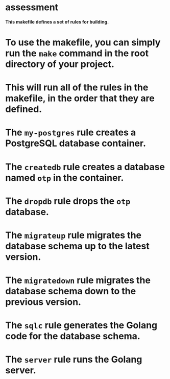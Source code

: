 # assessment

#### This makefile defines a set of rules for building.

# To use the makefile, you can simply run the `make` command in the root directory of your project.

# This will run all of the rules in the makefile, in the order that they are defined.

# The `my-postgres` rule creates a PostgreSQL database container.
# The `createdb` rule creates a database named `otp` in the container.
# The `dropdb` rule drops the `otp` database.
# The `migrateup` rule migrates the database schema up to the latest version.
# The `migratedown` rule migrates the database schema down to the previous version.
# The `sqlc` rule generates the Golang code for the database schema.
# The `server` rule runs the Golang server.